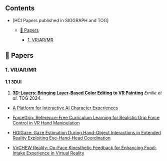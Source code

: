 ## Contents



- [HCI Papers published in SIGGRAPH and TOG]

  - [📜 Papers](#-papers)
 
    - [1. VR/AR/MR](#1-VRARMR-papers)
   

## 📜 Papers

### 1. VR/AR/MR

#### 1.1 3DUI

1. [**3D-Layers: Bringing Layer-Based Color Editing to VR Painting**](https://www-sop.inria.fr/reves/Basilic/2024/YCSB24/3DLayers-%20Bringing%20Layer-Based%20Color%20Editing%20to%20VR%20Painting.pdf) _Emilie et al._ TOG 2024.

* [A Platform for Interactive AI Character Experiences](https://dl.acm.org/doi/10.1145/3721238.3730762)
    
* [ForceGrip: Reference-Free Curriculum Learning for Realistic Grip Force Control in VR Hand Manipulation](https://dl.acm.org/doi/pdf/10.1145/3721238.3730738)
    
* [HOIGaze: Gaze Estimation During Hand-Object Interactions in Extended Reality Exploiting Eye-Hand-Head Coordination](https://dl.acm.org/doi/pdf/10.1145/3721238.3730692)
    
* [VirCHEW Reality: On-Face Kinesthetic Feedback for Enhancing Food-Intake Experience in Virtual Reality](https://dl.acm.org/doi/10.1145/3721238.3730694)




